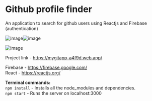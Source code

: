# Github profile finder

An application to search for github users using Reactjs and Firebase (authentication)

![image](https://user-images.githubusercontent.com/65223389/118636093-f1671c80-b7f1-11eb-9cb2-2d0246ff9e06.png)![image](https://user-images.githubusercontent.com/65223389/136825918-85cbccd1-e0ef-4bc6-99b7-c71c4595762a.png)

![image](https://user-images.githubusercontent.com/65223389/118636311-2f644080-b7f2-11eb-9749-92c7dd0f9d12.png)

Project link - https://mygitapp-a4f9d.web.app/

Firebase -  https://firebase.google.com/ <br />
React - https://reactjs.org/

**Terminal commands:** <br />
`npm install` - Installs all the node_modules and dependencies. <br />
`npm start` - Runs the server on localhost:3000 <br />
